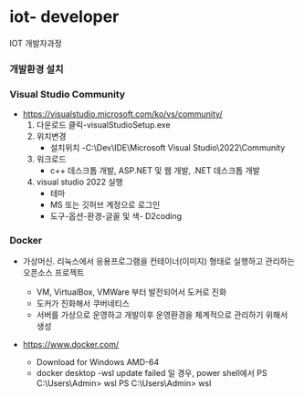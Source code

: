 # iot- developer
IOT 개발자과정

### 개발환경 설치

### Visual Studio Community
- https://visualstudio.microsoft.com/ko/vs/community/
    1. 다운로드 클릭-visualStudioSetup.exe
    2. 위치변경 
        - 설치위치 -C:\Dev\IDE\Microsoft Visual Studio\2022\Community
    3. 워크로드 
        - c++ 데스크톱 개발, ASP.NET 및 웹 개발, .NET 데스크톱 개발
    4. visual studio 2022 실행
        - 테마 
        - MS 또는 깃허브 계정으로 로그인
        - 도구-옵션-환경-글꼴 및 색- D2coding

### Docker
- 가상머신. 리눅스에서 응용프로그램을 컨테이너(이미지) 형태로 실행하고 관리하는 오픈소스 프로젝트
    - VM, VirtualBox, VMWare 부터 발전되어서 도커로 진화
    - 도커가 진화해서 쿠버네티스
    - 서버를 가상으로 운영하고 개발이후 운영환경을 체계적으로 관리하기 위해서 생성
    
- https://www.docker.com/
    - Download for Windows  AMD-64
    - docker desktop -wsl update failed 일 경우, power shell에서 PS C:\Users\Admin> wsl PS C:\Users\Admin> wsl

